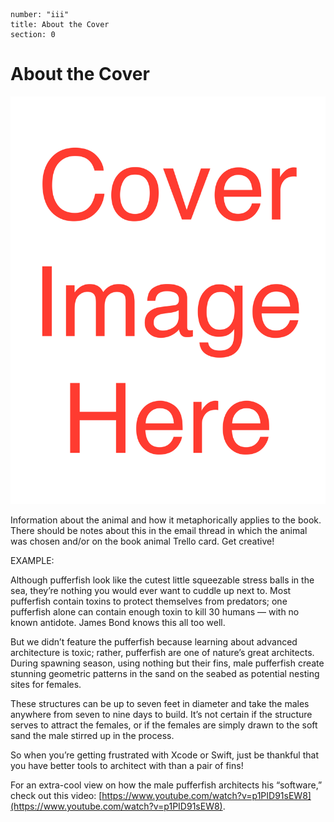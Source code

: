 ```metadata
number: "iii"
title: About the Cover
section: 0
```

# About the Cover

![width=40%](images/cover.png "TODO BOOK NAME")

Information about the animal and how it metaphorically applies to the book. There should be notes about this in the email thread in which the animal was chosen and/or on the book animal Trello card. Get creative! 


EXAMPLE: 

Although pufferfish look like the cutest little squeezable stress balls in the sea, they’re nothing you would ever want to cuddle up next to. Most pufferfish contain toxins to protect themselves from predators; one pufferfish alone can contain enough toxin to kill 30 humans — with no known antidote. James Bond knows this all too well.

But we didn’t feature the pufferfish because learning about advanced architecture is toxic; rather, pufferfish are one of nature’s great architects. During spawning season, using nothing but their fins, male pufferfish create stunning geometric patterns in the sand on the seabed as potential nesting sites for females.

These structures can be up to seven feet in diameter and take the males anywhere from seven to nine days to build. It’s not certain if the structure serves to attract the females, or if the females are simply drawn to the soft sand the male stirred up in the process.

So when you’re getting frustrated with Xcode or Swift, just be thankful that you have better tools to architect with than a pair of fins!

For an extra-cool view on how the male pufferfish architects his “software,” check out this video: [https://www.youtube.com/watch?v=p1PID91sEW8](https://www.youtube.com/watch?v=p1PID91sEW8).